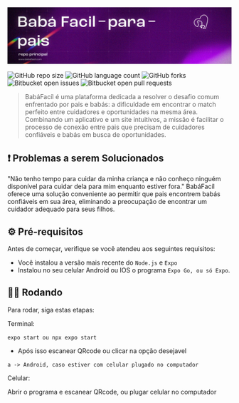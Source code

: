   <picture>
    <img alt="BabáFacilParaPais" src="./docs/banner.png" />
  </picture>


![GitHub repo size](https://img.shields.io/github/repo-size/BabaFacil/App?style=for-the-badge)
![GitHub language count](https://img.shields.io/github/languages/count/BabaFacil/App?style=for-the-badge)
![GitHub forks](https://img.shields.io/github/forks/BabaFacil/App?style=for-the-badge)
![Bitbucket open issues](https://img.shields.io/bitbucket/issues/BabaFacil/App?style=for-the-badge)
![Bitbucket open pull requests](https://img.shields.io/bitbucket/pr-raw/BabaFacil/App?style=for-the-badge)

> BabáFacíl é uma plataforma dedicada a resolver o desafio comum enfrentado por pais e babás: a dificuldade em encontrar o match perfeito entre cuidadores e oportunidades na mesma área. Combinando um aplicativo e um site intuitivos, a missão é facilitar o processo de conexão entre pais que precisam de cuidadores confiáveis e babás em busca de oportunidades.

## ❗ Problemas a serem Solucionados

"Não tenho tempo para cuidar da minha criança e não conheço ninguém disponível para cuidar dela para mim enquanto estiver fora."
BabáFacíl oferece uma solução conveniente ao permitir que pais encontrem babás confiáveis em sua área, eliminando a preocupação de encontrar um cuidador adequado para seus filhos.


## ⚙ Pré-requisitos

Antes de começar, verifique se você atendeu aos seguintes requisitos:

- Você instalou a versão mais recente do `Node.js` e `Expo`
- Instalou no seu celular Android ou IOS o programa `Expo Go, ou só Expo`.


## 🤳🏼 Rodando

Para rodar, siga estas etapas:

Terminal:

```
expo start ou npx expo start
```
- Após isso escanear QRcode ou clicar na opção desejavel
```
a -> Android, caso estiver com celular plugado no computador
```

Celular:

Abrir o programa e escanear QRcode, ou plugar celular no computador